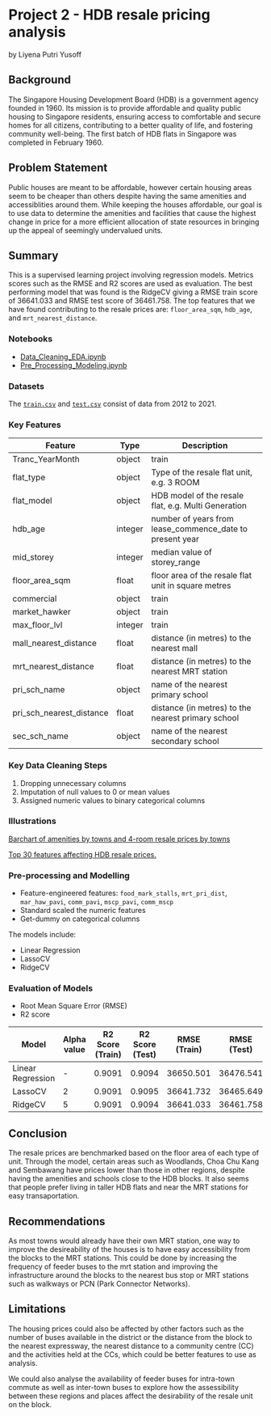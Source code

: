 
# Project 2 - HDB resale pricing analysis

by Liyena Putri Yusoff


## Background

The Singapore Housing Development Board (HDB) is a government agency founded in 1960. Its mission is to provide affordable and quality public housing to Singapore residents, ensuring access to comfortable and secure homes for all citizens, contributing to a better quality of life, and fostering community well-being. The first batch of HDB flats in Singapore was completed in February 1960.


## Problem Statement

Public houses are meant to be affordable, however certain housing areas seem to be cheaper than others despite having the same amenities and accessiblities around them. While keeping the houses affordable, our goal is to use data to determine the amenities and facilities that cause the highest change in price for a more efficient allocation of state resources in bringing up the appeal of seemingly undervalued units.

## Summary
This is a supervised learning project involving regression models. Metrics scores such as the RMSE and R2 scores are used as evaluation. The best performing model that was found is the RidgeCV giving a RMSE train score of 36641.033 and RMSE test score of 36461.758. The top features that we have found contributing to the resale prices are: `floor_area_sqm`, `hdb_age`, and `mrt_nearest_distance`.

### Notebooks
* [Data_Cleaning_EDA.ipynb](Data_Cleaning_EDA.ipynb)
* [Pre_Processing_Modeling.ipynb](Pre_Processing_Modeling.ipynb)

### Datasets
The [`train.csv`](notebooks/datasets/train.csv) and [`test.csv`](notebooks/datasets/test.csv) consist of data from 2012 to 2021.

### Key Features

|Feature|Type|Description|
|---|---|---|
|Tranc_YearMonth|object|train|Year and month of the resale transaction, e.g. 2015-02|
|flat_type|object|Type of the resale flat unit, e.g. 3 ROOM|
|flat_model|object|HDB model of the resale flat, e.g. Multi Generation|
|hdb_age|integer|number of years from lease_commence_date to present year|
|mid_storey|integer|median value of storey_range|
|floor_area_sqm|float|floor area of the resale flat unit in square metres|
|commercial|object|train|boolean value if resale flat has commercial units in the same block|
|market_hawker|object|train|boolean value if resale flat has a market or hawker units in the same block|
|max_floor_lvl|integer|train|highest floor of the resale flat|
|mall_nearest_distance|float|distance (in metres) to the nearest mall|
|mrt_nearest_distance|float|distance (in metres) to the nearest MRT station|
|pri_sch_name|object|name of the nearest primary school|
|pri_sch_nearest_distance|float|distance (in metres) to the nearest primary school|
|sec_sch_name|object|name of the nearest secondary school|

### Key Data Cleaning Steps
1. Dropping unnecessary columns
2. Imputation of null values to 0 or mean values
3. Assigned numeric values to binary categorical columns

### Illustrations

[Barchart of amenities by towns and 4-room resale prices by towns](notebooks/images/amenities_town_4room_price.png)

[Top 30 features affecting HDB resale prices.](notebooks/images/top_30_coeff.png)

### Pre-processing and Modelling
* Feature-engineered features: `food_mark_stalls`, `mrt_pri_dist`,` mar_haw_pavi`, `comm_pavi`, `mscp_pavi`, `comm_mscp`
* Standard scaled the numeric features
* Get-dummy on categorical columns

The models include:
* Linear Regression
* LassoCV
* RidgeCV

### Evaluation of Models
* Root Mean Square Error (RMSE)
* R2 score

| Model       |Alpha value| R2 Score (Train) | R2 Score (Test) | RMSE (Train) | RMSE (Test) | Remarks         |
|-------------|-----------|------------------|-----------------|--------------|-------------|-----------------|
| Linear Regression     |  -  |  0.9091      |0.9094           | 36650.501    | 36476.541   | Good fit        |
| LassoCV               |  2  |  0.9091      |0.9095           | 36641.732     | 36465.649   | Good fit        |
| RidgeCV               |  5  |  0.9091      |0.9094           | 36641.033    | 36461.758   | Good fit        |

## Conclusion

The resale prices are benchmarked based on the floor area of each type of unit. Through the model, certain areas such as Woodlands, Choa Chu Kang and Sembawang have prices lower than those in other regions, despite having the amenities and schools close to the HDB blocks. It also seems that people prefer living in taller HDB flats and near the MRT stations for easy transaportation. 


## Recommendations

As most towns would already have their own MRT station, one way to improve the desireability of the houses is to have easy accessibility from the blocks to the MRT stations. This could be done by increasing the frequency of feeder buses to the mrt station and improving the infrastructure around the blocks to the nearest bus stop or MRT stations such as walkways or PCN (Park Connector Networks). 

## Limitations

The housing prices could also be affected by other factors such as the number of buses available in the district or the distance from the block to the nearest expressway, the nearest distance to a community centre (CC) and the activities held at the CCs, which could be better features to use as analysis. 

We could also analyse the availability of feeder buses for intra-town commute as well as inter-town buses to explore how the assessibility between these regions and places affect the desirability of the resale unit on the block.